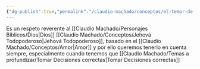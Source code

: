 ```yaml
---
{"dg-publish":true,"permalink":"/claudio-machado/conceptos/el-temor-de-jehova/"}
---
```


Es un respeto reverente al [[Claudio Machado/Personajes Bíblicos/Dios\|Dios]] [[Claudio Machado/Conceptos/Jehová Todopoderoso\|Jehová Todopoderoso]], basado en el [[Claudio Machado/Conceptos/Amor\|Amor]]  y por ello queremos tenerlo en cuenta siempre, especialmente cuando tenemos que [[Claudio Machado/Temas a profundizar/Tomar Decisiones correctas\|Tomar Decisiones correctas]] 